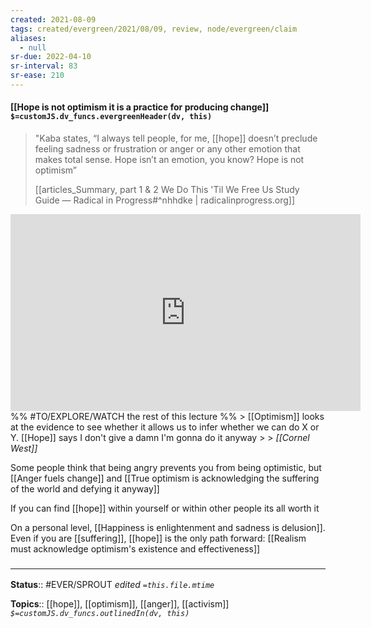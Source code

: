 ```yaml
---
created: 2021-08-09
tags: created/evergreen/2021/08/09, review, node/evergreen/claim
aliases:
  - null
sr-due: 2022-04-10
sr-interval: 83
sr-ease: 210
---
```


#### [[Hope is not optimism it is a practice for producing change]] `$=customJS.dv_funcs.evergreenHeader(dv, this)`

> "Kaba states, “I always tell people, for me, [[hope]] doesn’t preclude feeling sadness or frustration or anger or any other emotion that makes total sense. Hope isn’t an emotion, you know? Hope is not optimism” 
>
> [[articles_Summary, part 1 & 2 We Do This 'Til We Free Us Study Guide — Radical in Progress#^nhhdke | radicalinprogress.org]]

<iframe width="560" height="315" src="https://www.youtube.com/embed/hs4xtVEtORc?start=4025" title="YouTube video player" frameborder="0" allow="accelerometer; autoplay; clipboard-write; encrypted-media; gyroscope; picture-in-picture" allowfullscreen></iframe>
%% #TO/EXPLORE/WATCH the rest of this lecture %%
> [[Optimism]] looks at the evidence to see whether it allows us to infer whether we can do X or Y. [[Hope]] says I don't give a damn I'm gonna do it anyway
>
> <cite>[[Cornel West]]</cite>

Some people think that being angry prevents you from being optimistic, but [[Anger fuels change]] and [[True optimism is acknowledging the suffering of the world and defying it anyway]]

If you can find [[hope]] within yourself or within other people its all worth it

On a personal level, [[Happiness is enlightenment and sadness is delusion]]. 
Even if you are [[suffering]], [[hope]] is the only path forward:
[[Realism must acknowledge optimism's existence and effectiveness]] 

### <hr class="footnote"/>

**Status**:: #EVER/SPROUT
*edited `=this.file.mtime`*

**Topics**:: [[hope]], [[optimism]], [[anger]], [[activism]]
*`$=customJS.dv_funcs.outlinedIn(dv, this)`*
